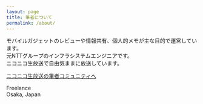 ```yaml
---
layout: page
title: 筆者について
permalink: /about/
---
```


モバイルガジェットのレビューや情報共有、個人的メモが主な目的で運営しています。  
元NTTグループのインフラシステムエンジニアです。  
ニコニコ生放送で自由気ままに放送しています。  
 
[ニコニコ生放送の筆者コミュニティへ](http://com.nicovideo.jp/community/co1136215/)  
 
Freelance  
Osaka, Japan
